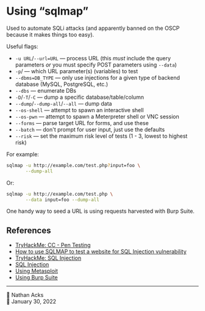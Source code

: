 # Using “sqlmap”

Used to automate SQLi attacks (and apparently banned on the OSCP because it makes things too easy).

Useful flags:

* `-u URL`/`--url=URL` — process URL (this *must* include the query parameters *or* you must specify POST parameters using `--data`)
* `-p`/ — which URL parameter(s) (variables) to test
* `--dbms=DB_TYPE` — only use injections for a given type of backend database (MySQL, PostgreSQL, etc.)
* `--dbs` — enumerate DBs
* `-D`/`-T`/`-C` — dump a specific database/table/column
* `--dump`/`--dump-all`/`--all` — dump data
* `--os-shell` — attempt to spawn an interactive shell
* `--os-pwn` — attempt to spawn a Meterpreter shell or VNC session
* `--forms` — parse target URL for forms, and use these
* `--batch` — don't prompt for user input, just use the defaults
* `--risk` — set the maximum risk level of tests (1 - 3, lowest to highest risk)

For example:

```bash
sqlmap -u http://example.com/test.php?input=foo \
       --dump-all
```

Or:

```bash
sqlmap -u http://example.com/test.php \
       --data input=foo --dump-all
```

One handy way to seed a URL is using requests harvested with Burp Suite.

## References

* [TryHackMe: CC - Pen Testing](tryhackme-cc-pen-testing.md)
* [How to use SQLMAP to test a website for SQL Injection vulnerability](https://www.geeksforgeeks.org/use-sqlmap-test-website-sql-injection-vulnerability/)
* [TryHackMe: SQL Injection](tryhackme-sql-injection.md)
* [SQL Injection](sql-injection.md)
* [Using Metasploit](metasploit.md)
* [Using Burp Suite](burp-suite.md)

- - - -

<span aria-hidden="true">👤</span> Nathan Acks  
<span aria-hidden="true">📅</span> January 30, 2022
